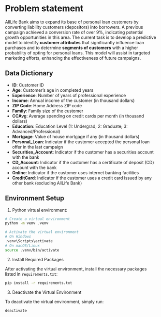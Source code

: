 # Problem statement

AllLife Bank aims to expand its base of personal loan customers by converting liability customers (depositors) into borrowers. A previous campaign achieved a conversion rate of over 9%, indicating potential growth opportunities in this area. The current task is to develop a predictive model to identify **customer attributes** that significantly influence loan purchases and to determine **segments of customers** with a higher probability of opting for personal loans. This model will assist in targeted marketing efforts, enhancing the effectiveness of future campaigns.

## Data Dictionary

- **ID**: Customer ID
- **Age**: Customer’s age in completed years
- **Experience**: Number of years of professional experience
- **Income**: Annual income of the customer (in thousand dollars)
- **ZIP Code**: Home Address ZIP code
- **Family**: Family size of the customer
- **CCAvg**: Average spending on credit cards per month (in thousand dollars)
- **Education**: Education Level (1: Undergrad; 2: Graduate; 3: Advanced/Professional)
- **Mortgage**: Value of house mortgage if any (in thousand dollars)
- **Personal_Loan**: Indicator if the customer accepted the personal loan offer in the last campaign
- **Securities_Account**: Indicator if the customer has a securities account with the bank
- **CD_Account**: Indicator if the customer has a certificate of deposit (CD) account with the bank
- **Online**: Indicator if the customer uses internet banking facilities
- **CreditCard**: Indicator if the customer uses a credit card issued by any other bank (excluding AllLife Bank)

## Environment Setup
1. Python virtual environment:

```bash
# Create a virtual environment
python -m venv .venv

# Activate the virtual environment
# On Windows
.venv\Scripts\activate
# On macOS/Linux
source .venv/bin/activate
```

2. Install Required Packages

After activating the virtual environment, install the necessary packages listed in `requirements.txt`:

```bash
pip install -r requirements.txt
```

3. Deactivate the Virtual Environment

To deactivate the virtual environment, simply run:

```bash
deactivate
```